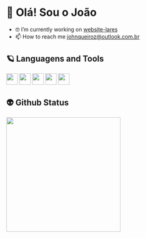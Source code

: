 
# 🍃 Olá! Sou o João
- 🤓 I’m currently working on [website-lares](https://github.com/ownaka/website-lares)
- 📫 How to reach me johnqueiroz@outlook.com.br
## 🪐 Languagens and Tools
<div>
  <img height="30" src="https://cdn.jsdelivr.net/gh/devicons/devicon/icons/html5/html5-original.svg" style="max-width: 100%;">
  <img height="30" src="https://cdn.jsdelivr.net/gh/devicons/devicon/icons/css3/css3-original.svg" style="max-width: 100%;">
  <img height="30" src="https://cdn.jsdelivr.net/gh/devicons/devicon/icons/javascript/javascript-original.svg" style="max-width: 100%;">
  <img height="30" src="https://cdn.jsdelivr.net/gh/devicons/devicon/icons/mysql/mysql-original.svg" style="max-width: 100%;">
  <img height="30" src="https://cdn.jsdelivr.net/gh/devicons/devicon/icons/bootstrap/bootstrap-original.svg" style="max-width: 100%;">
</div>

## 👽 Github Status
  <div>
        <img height="300px" align="center" hide_border="true" src="https://github-readme-stats.vercel.app/api?username=ownaka&show_icons=true&theme=graywhite" />
  </div>
